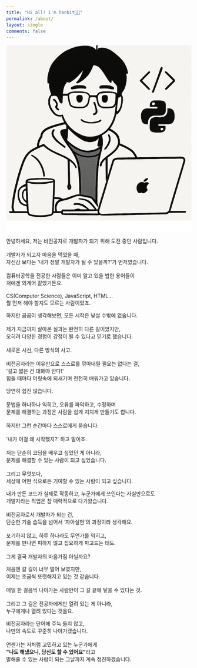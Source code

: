 ```yaml
---
title: "Hi all! I'm hanbit👋🏻"
permalink: /about/
layout: single
comments: false
---
```

<div>
    <img src="/assets/images/about_me.png" alt="about_me" min-width="700px">
</div>

<p>
안녕하세요, 저는 비전공자로 개발자가 되기 위해 도전 중인 사람입니다.<br>
<br>
개발자가 되고자 마음을 먹었을 때,<br>
자신감 보다는 '내가 정말 개발자가 될 수 있을까?'가 먼저였습니다.<br>
<br>
컴퓨터공학을 전공한 사람들은 이미 알고 있을 법한 용어들이<br>
저에겐 외계어 같았거든요.<br>
<br>
CS(Computer Science), JavaScript, HTML…<br>
뭘 먼저 해야 할지도 모르는 사람이었죠.
</p>

<p>
하지만 곰곰이 생각해보면, 모든 시작은 낯설 수밖에 없습니다.<br>
<br>
제가 지금까지 살아온 실과는 완전히 다른 길이었지만,<br>
오히려 다양한 경험이 강점이 될 수 있다고 믿기로 했습니다.<br>
<br>
새로운 시선, 다른 방식의 사고.<br>
<br>
비전공자라는 이유만으로 스스로를 깎아내릴 필요는 없다는 걸,<br>
'길고 짧은 건 대봐야 안다!'<br>
힘들 때마다 머릿속에 되새기며 천천히 배워가고 있습니다.
</p>

<p>
당연히 쉽진 않습니다.<br>
<br>
문법을 하나하나 익히고, 오류를 파악하고, 수정하며<br>
문제를 해결하는 과정은 사람을 쉽게 지치게 만들기도 합니다.<br>
<br>
하지만 그런 순간마다 스스로에게 묻습니다.<br>
<br>
'내가 이걸 왜 시작했지?' 하고 말이죠.<br>
<br>
저는 단순히 코딩을 배우고 싶었던 게 아니라,<br>
문제를 해결할 수 있는 사람이 되고 싶었습니다.<br>
<br>
그리고 무엇보다,<br>
세상에 어떤 식으로든 기여할 수 있는 사람이 되고 싶습니다.
</p>

<p>
내가 만든 코드가 실제로 작동하고, 누군가에게 쓰인다는 사실만으로도<br>
개발자라는 직업은 참 매력적으로 다가왔습니다.<br>
<br>
비전공자로서 개발자가 되는 건,<br>
단순한 기술 습득을 넘어서 ‘자아실현’의 과정이라 생각해요.<br>
<br>
포기하지 않고, 하루 하나라도 무언가를 익히고,<br>
문제를 만나면 피하지 않고 집요하게 파고드는 태도.<br>
<br>
그게 결국 개발자의 마음가짐 아닐까요?
</p>

<p>
처음엔 갈 길이 너무 멀어 보였지만,<br>
이제는 조금씩 또렷해지고 있는 것 같습니다.<br>
<br>
매일 한 걸음씩 나아가는 사람만이 그 길 끝에 닿을 수 있다는 것.<br>
<br>
그리고 그 길은 전공자에게만 열려 있는 게 아니라,<br>
누구에게나 열려 있다는 것을요.<br>
</p>

<p>
비전공자라는 단어에 주눅 들지 않고,<br>
나만의 속도로 꾸준히 나아가겠습니다.<br>
<br>
언젠가는 저처럼 고민하고 있는 누군가에게<br>
<b>"나도 해냈으니, 당신도 할 수 있어요"</b>라고<br>
말해줄 수 있는 사람이 되는 그날까지 계속 정진하겠습니다.
</p>